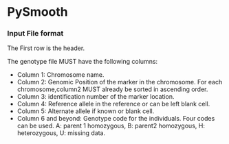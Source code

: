 # PySmooth

### Input File format

The First row is the header.

The genotype file MUST have the following columns:

- Column 1: Chromosome name.
- Column 2: Genomic Position of the marker in the chromosome. For each chromosome,column2 MUST already be sorted in ascending order.
- Column 3: identification number of the marker location.
- Column 4: Reference allele in the reference or can be left blank cell.
- Column 5: Alternate allele if known or blank cell.
- Column 6 and beyond: Genotype code for the individuals. Four codes can be used. A: parent 1 homozygous, B: parent2 homozygous, H: heterozygous, U: missing data.


